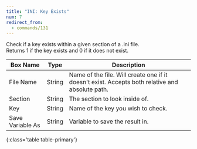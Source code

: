 ```yaml
---
title: "INI: Key Exists"
num: 7
redirect_from:
  - commands/131
---
```


Check if a key exists within a given section of a .ini file.\
Returns 1 if the key exists and 0 if it does not exist.

| Box Name | Type | Description | 
|-------|--------|--------
|File Name|	String	|Name of the file. Will create one if it doesn't exist. Accepts both relative and absolute path.
|Section|	String|	The section to look inside of.
|Key	|String	|Name of the key you wish to check.
|Save Variable As|	String|	Variable to save the result in.
{:class='table table-primary'}









